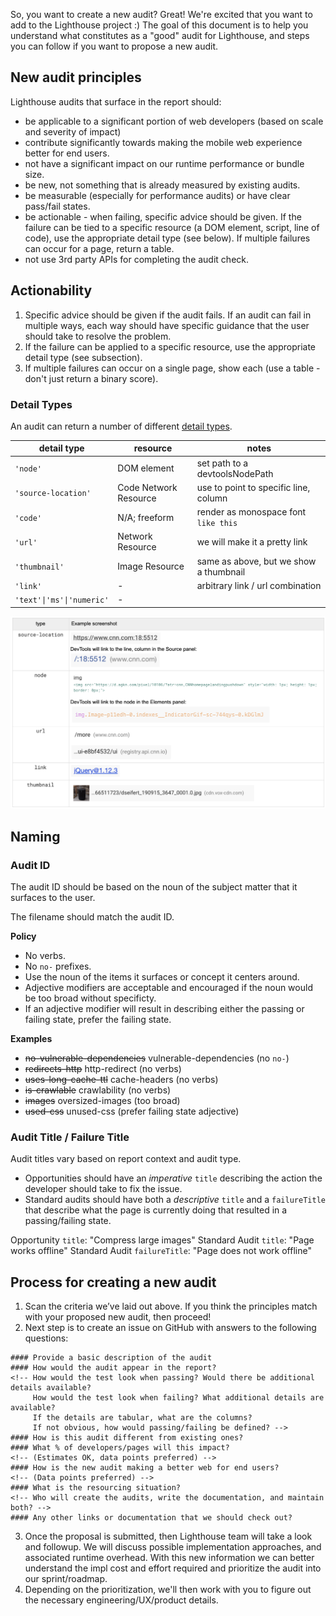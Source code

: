 So, you want to create a new audit? Great! We're excited that you want to add to the Lighthouse project :) The goal of this
document is to help you understand what constitutes as a "good" audit for Lighthouse, and steps you can follow if you want
to propose a new audit.

## New audit principles

Lighthouse audits that surface in the report should:
- be applicable to a significant portion of web developers (based on scale and severity of impact)
- contribute significantly towards making the mobile web experience better for end users.
- not have a significant impact on our runtime performance or bundle size.
- be new, not something that is already measured by existing audits.
- be measurable (especially for performance audits) or have clear pass/fail states.
- be actionable - when failing, specific advice should be given. If the failure can be tied to a specific resource (a DOM element, script, line of code), use the appropriate detail type (see below). If multiple failures can occur for a page, return a table.
- not use 3rd party APIs for completing the audit check.

## Actionability

1. Specific advice should be given if the audit fails. If an audit can fail in multiple ways, each way should have  specific guidance that the user should take to resolve the problem.
1. If the failure can be applied to a specific resource, use the appropriate detail type (see subsection).
1. If multiple failures can occur on a single page, show each (use a table - don't just return a binary score).

### Detail Types

An audit can return a number of different [detail types](https://github.com/GoogleChrome/lighthouse/blob/master/types/lhr/audit-details.d.ts).

| detail type               | resource              | notes                                  |
|---------------------------|-----------------------|----------------------------------------|
| `'node'`                  | DOM element           | set path to a devtoolsNodePath         |
| `'source-location'`       | Code Network Resource | use to point to specific line, column  |
| `'code'`                  | N/A; freeform         | render as monospace font `like this`   |
| `'url'`                   | Network Resource      | we will make it a pretty link          |
| `'thumbnail'`             | Image Resource        | same as above, but we show a thumbnail |
| `'link'`                  | -                     | arbitrary link / url combination       |
| `'text'\|'ms'\|'numeric'` | -                     |                                        |


<!--- https://docs.google.com/document/d/1KS6PGPYDfE_TWrRdw55Rd67P-g_MU4KdMetT3cTPHjI/edit#heading=h.32w9jjm4c70w -->
![Detail type examples](../assets/detail-type-examples.png)

## Naming

### Audit ID

The audit ID should be based on the noun of the subject matter that it surfaces to the user.

The filename should match the audit ID.

**Policy**

- No verbs.
- No `no-` prefixes.
- Use the noun of the items it surfaces or concept it centers around.
- Adjective modifiers are acceptable and encouraged if the noun would be too broad without specificty.
- If an adjective modifier will result in describing either the passing or failing state, prefer the failing state.

**Examples**

- ~~no-vulnerable-dependencies~~ vulnerable-dependencies (no `no-`)
- ~~redirects-http~~ http-redirect (no verbs)
- ~~uses-long-cache-ttl~~ cache-headers (no verbs)
- ~~is-crawlable~~ crawlability (no verbs)
- ~~images~~ oversized-images (too broad)
- ~~used-css~~ unused-css (prefer failing state adjective)

### Audit Title / Failure Title

Audit titles vary based on report context and audit type.

- Opportunities should have an *imperative* `title` describing the action the developer should take to fix the issue.
- Standard audits should have both a *descriptive* `title` and a `failureTitle` that describe what the page is currently doing that resulted in a passing/failing state.

Opportunity `title`: "Compress large images"
Standard Audit `title`: "Page works offline"
Standard Audit `failureTitle`: "Page does not work offline"


## Process for creating a new audit

1. Scan the criteria we’ve laid out above. If you think the principles match with your proposed new audit, then proceed!
1. Next step is to create an issue on GitHub with answers to the following questions:
```
#### Provide a basic description of the audit
#### How would the audit appear in the report?
<!-- How would the test look when passing? Would there be additional details available?
     How would the test look when failing? What additional details are available?
     If the details are tabular, what are the columns?
     If not obvious, how would passing/failing be defined? -->
#### How is this audit different from existing ones?
#### What % of developers/pages will this impact?
<!-- (Estimates OK, data points preferred) -->
#### How is the new audit making a better web for end users?
<!-- (Data points preferred) -->
#### What is the resourcing situation?
<!-- Who will create the audits, write the documentation, and maintain both? -->
#### Any other links or documentation that we should check out?
```
3. Once the proposal is submitted, then Lighthouse team will take a look and followup. We will discuss possible implementation approaches, and associated runtime overhead.
With this new information we can better understand the impl cost and effort required and prioritize the audit into our sprint/roadmap.
1. Depending on the prioritization, we'll then work with you to figure out the necessary engineering/UX/product details.
